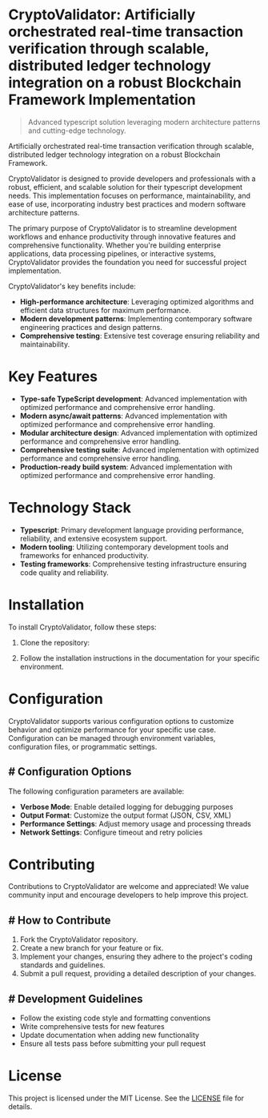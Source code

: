 <!-- fallback_CryptoValidator_20251021152532_96565 -->

# CryptoValidator: Artificially orchestrated real-time transaction verification through scalable, distributed ledger technology integration on a robust Blockchain Framework Implementation
> Advanced typescript solution leveraging modern architecture patterns and cutting-edge technology.

Artificially orchestrated real-time transaction verification through scalable, distributed ledger technology integration on a robust Blockchain Framework.

CryptoValidator is designed to provide developers and professionals with a robust, efficient, and scalable solution for their typescript development needs. This implementation focuses on performance, maintainability, and ease of use, incorporating industry best practices and modern software architecture patterns.

The primary purpose of CryptoValidator is to streamline development workflows and enhance productivity through innovative features and comprehensive functionality. Whether you're building enterprise applications, data processing pipelines, or interactive systems, CryptoValidator provides the foundation you need for successful project implementation.

CryptoValidator's key benefits include:

* **High-performance architecture**: Leveraging optimized algorithms and efficient data structures for maximum performance.
* **Modern development patterns**: Implementing contemporary software engineering practices and design patterns.
* **Comprehensive testing**: Extensive test coverage ensuring reliability and maintainability.

# Key Features

* **Type-safe TypeScript development**: Advanced implementation with optimized performance and comprehensive error handling.
* **Modern async/await patterns**: Advanced implementation with optimized performance and comprehensive error handling.
* **Modular architecture design**: Advanced implementation with optimized performance and comprehensive error handling.
* **Comprehensive testing suite**: Advanced implementation with optimized performance and comprehensive error handling.
* **Production-ready build system**: Advanced implementation with optimized performance and comprehensive error handling.

# Technology Stack

* **Typescript**: Primary development language providing performance, reliability, and extensive ecosystem support.
* **Modern tooling**: Utilizing contemporary development tools and frameworks for enhanced productivity.
* **Testing frameworks**: Comprehensive testing infrastructure ensuring code quality and reliability.

# Installation

To install CryptoValidator, follow these steps:

1. Clone the repository:


2. Follow the installation instructions in the documentation for your specific environment.

# Configuration

CryptoValidator supports various configuration options to customize behavior and optimize performance for your specific use case. Configuration can be managed through environment variables, configuration files, or programmatic settings.

## # Configuration Options

The following configuration parameters are available:

* **Verbose Mode**: Enable detailed logging for debugging purposes
* **Output Format**: Customize the output format (JSON, CSV, XML)
* **Performance Settings**: Adjust memory usage and processing threads
* **Network Settings**: Configure timeout and retry policies

# Contributing

Contributions to CryptoValidator are welcome and appreciated! We value community input and encourage developers to help improve this project.

## # How to Contribute

1. Fork the CryptoValidator repository.
2. Create a new branch for your feature or fix.
3. Implement your changes, ensuring they adhere to the project's coding standards and guidelines.
4. Submit a pull request, providing a detailed description of your changes.

## # Development Guidelines

* Follow the existing code style and formatting conventions
* Write comprehensive tests for new features
* Update documentation when adding new functionality
* Ensure all tests pass before submitting your pull request

# License

This project is licensed under the MIT License. See the [LICENSE](https://github.com/Hantan1080/CryptoValidator/blob/main/LICENSE) file for details.
